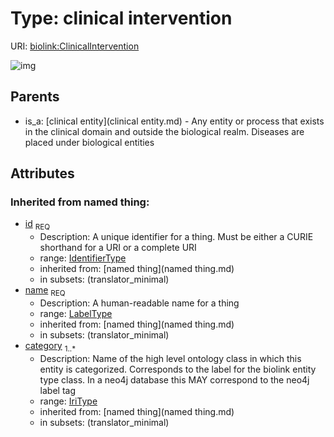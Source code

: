 
# Type: clinical intervention




URI: [biolink:ClinicalIntervention](https://w3id.org/biolink/vocab/ClinicalIntervention)


![img](http://yuml.me/diagram/nofunky;dir:TB/class/\[ClinicalEntity]^-\[ClinicalIntervention|id(i):identifier_type;name(i):label_type;category(i):iri_type%20%2B])

## Parents

 *  is_a: [clinical entity](clinical entity.md) - Any entity or process that exists in the clinical domain and outside the biological realm. Diseases are placed under biological entities

## Attributes


### Inherited from named thing:

 * [id](id.md)  <sub>REQ</sub>
    * Description: A unique identifier for a thing. Must be either a CURIE shorthand for a URI or a complete URI
    * range: [IdentifierType](type/IdentifierType.md)
    * inherited from: [named thing](named thing.md)
    * in subsets: (translator_minimal)
 * [name](name.md)  <sub>REQ</sub>
    * Description: A human-readable name for a thing
    * range: [LabelType](type/LabelType.md)
    * inherited from: [named thing](named thing.md)
    * in subsets: (translator_minimal)
 * [category](category.md)  <sub>1..*</sub>
    * Description: Name of the high level ontology class in which this entity is categorized. Corresponds to the label for the biolink entity type class. In a neo4j database this MAY correspond to the neo4j label tag
    * range: [IriType](type/IriType.md)
    * inherited from: [named thing](named thing.md)
    * in subsets: (translator_minimal)
